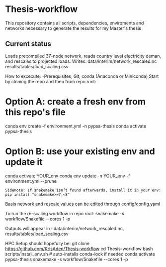 # Thesis-workflow
This repository contains all scripts, dependencies, enviroments and networks necessary to generate the results for my Master's thesis

 ## Current status
 Loads precompiled 37-node network, reads country level electricity deman, and rescales to projected loads.
 Writes:
 data/interim/network_rescaled.nc
results/tables/load_scaling.csv

How to excecute:
 -Prerequisites, Git, conda (Anaconda or Miniconda)
Start by cloning the repo and then from repo root:

# Option A: create a fresh env from this repo's file
conda env create -f environment.yml -n pypsa-thesis
conda activate pypsa-thesis

# Option B: use your existing env  and update it
conda activate YOUR_env
conda env update -n YOUR_env -f environment.yml --prune

    Sidenote: If snakemake isn’t found afterwards, install it in your env:  pip install "snakemake>=7,<8"

Basis network and rescale values can be edited through config/config.yaml

To run the re-scaling workflow in repo root:
snakemake -s workflow/Snakefile --cores 1 -p

Outputs will appear in : data/interim/network_rescaled.nc, results/tables/load_scaling.csv


HPC Setup should hopefully be:
git clone https://github.com/KrisAden/Thesis-workflow
cd Thesis-workflow
bash scripts/install_env.sh           # auto-installs conda-lock if needed
conda activate pypsa-thesis
snakemake -s workflow/Snakefile --cores 1 -p

